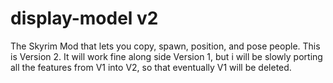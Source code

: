 # display-model v2

The Skyrim Mod that lets you copy, spawn, position, and pose people. This is Version 2. It will work fine along side Version 1, but i will be slowly porting all the features from V1 into V2, so that eventually V1 will be deleted.
